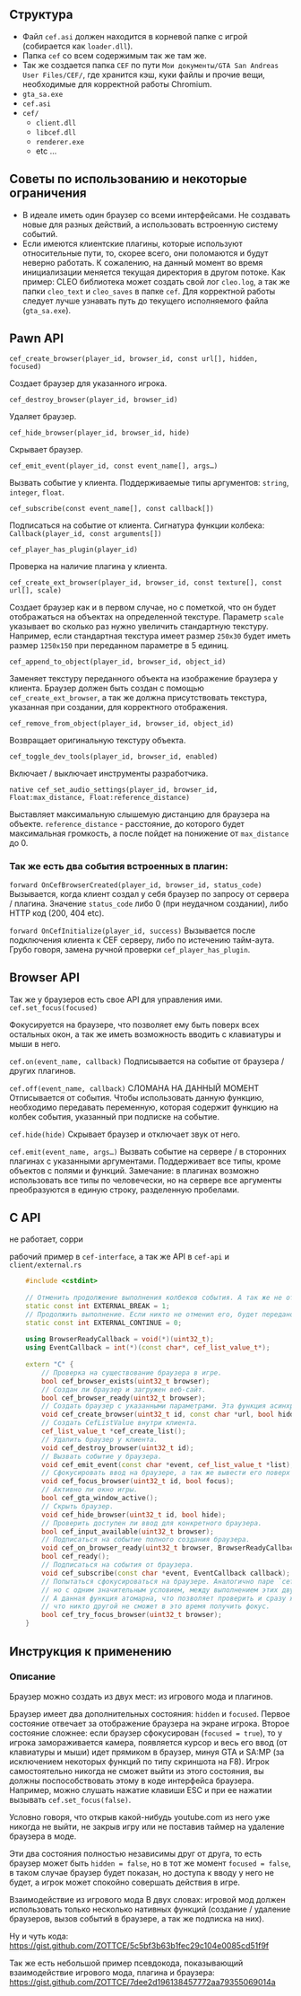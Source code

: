 
## Структура
- Файл `cef.asi` должен находится в корневой папке с игрой (собирается как `loader.dll`).
- Папка `cef` со всем содержимым так же там же.
- Так же создается папка `CEF` по пути `Мои документы/GTA San Andreas User Files/CEF/`, где хранится кэш, куки файлы и прочие вещи, необходимые для корректной работы Chromium.
- `gta_sa.exe`
- `cef.asi`
- `cef/`
    - `client.dll`
    - `libcef.dll`
    - `renderer.exe`
    - etc …


## Советы по использованию и некоторые ограничения
- В идеале иметь один браузер со всеми интерфейсами. Не создавать новые для разных действий, а использовать встроенную систему событий.
- Если имеются клиентские плагины, которые используют относительные пути, то, скорее всего, они поломаются и будут неверно работать. К сожалению, на данный момент во время инициализации меняется текущая директория в другом потоке. Как пример: CLEO библиотека может создать свой лог `cleo.log`, а так же папки `cleo_text` и `cleo_saves` в папке `cef`. Для корректной работы следует лучше узнавать путь до текущего исполняемого файла (`gta_sa.exe`).

## Pawn API

`cef_create_browser(player_id, browser_id, const url[], hidden, focused)`

Создает браузер для указанного игрока.

`cef_destroy_browser(player_id, browser_id)`

Удаляет браузер.

`cef_hide_browser(player_id, browser_id, hide)`

Скрывает браузер.

`cef_emit_event(player_id, const event_name[], args…)`

Вызвать событие у клиента. Поддерживаемые типы аргументов: `string`, `integer`, `float`.

`cef_subscribe(const event_name[], const callback[])`

Подписаться на событие от клиента. Сигнатура функции колбека: `Callback(player_id, const arguments[])`

`cef_player_has_plugin(player_id)`

Проверка на наличие плагина у клиента.

`cef_create_ext_browser(player_id, browser_id, const texture[], const url[], scale)`

Создает браузер как и в первом случае, но с пометкой, что он будет отображаться на объектах на определенной текстуре. Параметр `scale` указывает во сколько раз нужно увеличить стандартную текстуру. Например, если стандартная текстура имеет размер `250x30` будет иметь размер `1250x150` при переданном параметре в 5 единиц.

`cef_append_to_object(player_id, browser_id, object_id)`

Заменяет текстуру переданного объекта на изображение браузера у клиента. Браузер должен быть создан с помощью `cef_create_ext_browser`, а так же должна присутствовать текстура, указанная при создании, для корректного отображения.

`cef_remove_from_object(player_id, browser_id, object_id)`

Возвращает оригинальную текстуру объекта.

`cef_toggle_dev_tools(player_id, browser_id, enabled)`

Включает / выключает инструменты разработчика.

`native cef_set_audio_settings(player_id, browser_id, Float:max_distance, Float:reference_distance)`

Выставляет максимальную слышемую дистанцию для браузера на объекте. `reference_distance` - расстояние, до которого будет максимальная громкость, а после пойдет на понижение от `max_distance` до 0.


### Так же есть два события встроенных в плагин:

`forward OnCefBrowserCreated(player_id, browser_id, status_code)`
Вызывается, когда клиент создал у себя браузер по запросу от сервера / плагина. Значение `status_code` либо 0 (при неудачном создании), либо HTTP код (200, 404 etc).

`forward OnCefInitialize(player_id, success)`
Вызывается после подключения клиента к CEF серверу, либо по истечению тайм-аута. Грубо говоря, замена ручной проверки `cef_player_has_plugin`.

## Browser API

Так же у браузеров есть свое API для управления ими.
`cef.set_focus(focused)`

Фокусируется на браузере, что позволяет ему быть поверх всех остальных окон, а так же иметь возможность вводить с клавиатуры и мыши в него.

`cef.on(event_name, callback)`
Подписывается на событие от браузера / других плагинов.

`cef.off(event_name, callback)`
СЛОМАНА НА ДАННЫЙ МОМЕНТ
Отписывается от события. Чтобы использовать данную функцию, необходимо передавать переменную, которая содержит функцию на колбек события, указанный при подписке на событие.

`cef.hide(hide)`
Скрывает браузер и отключает звук от него.

`cef.emit(event_name, args…)`
Вызвать событие на сервере / в сторонних плагинах с указанными аргументами. Поддерживает все типы, кроме объектов с полями и функций. Замечание: в плагинах возможно использовать все типы по человечески, но на сервере все аргументы преобразуются в единую строку, разделенную пробелами.

## C API

не работает, сорри

рабочий пример в `cef-interface`, а так же API в `cef-api` и `client/external.rs`

```C++
    #include <cstdint>
    
    // Отменить продолжение выполнения колбеков события. А так же не отправлять его серверу.
    static const int EXTERNAL_BREAK = 1;
    // Продолжить выполнение. Если никто не отменил его, будет передано серверу.
    static const int EXTERNAL_CONTINUE = 0;
    
    using BrowserReadyCallback = void(*)(uint32_t);
    using EventCallback = int(*)(const char*, cef_list_value_t*);
    
    extern "C" {
        // Проверка на существование браузера в игре.
        bool cef_browser_exists(uint32_t browser);
        // Создан ли браузер и загружен веб-сайт.
        bool cef_browser_ready(uint32_t browser);
        // Создать браузер с указанными параметрами. Эта функция асинхронная, браузер создается не сразу.
        void cef_create_browser(uint32_t id, const char *url, bool hidden, bool focused);
        // Создать CefListValue внутри клиента.
        cef_list_value_t *cef_create_list();
        // Удалить браузер у клиента.
        void cef_destroy_browser(uint32_t id);
        // Вызвать событие у браузера.
        void cef_emit_event(const char *event, cef_list_value_t *list);
        // Сфокусировать ввод на браузере, а так же вывести его поверх всех остальных.
        void cef_focus_browser(uint32_t id, bool focus);
        // Активно ли окно игры.
        bool cef_gta_window_active();
        // Скрыть браузер.
        void cef_hide_browser(uint32_t id, bool hide);
        // Проверить доступен ли ввод для конкретного браузера.
        bool cef_input_available(uint32_t browser);
        // Подписаться на событие полного создания браузера.
        void cef_on_browser_ready(uint32_t browser, BrowserReadyCallback callback);
        bool cef_ready();
        // Подписаться на события от браузера.
        void cef_subscribe(const char *event, EventCallback callback);
        // Попытаться сфокусироваться на браузере. Аналогично паре `cef_input_available` + `cef_focus_browser`,
        // но с одним значительным условием, между выполнением этих двух функции кто-то другой может захватить фокус.
        // А данная функция атомарна, что позволяет проверить и сразу же захватить, гарантируя,
        // что никто другой не сможет в это время получить фокус.
        bool cef_try_focus_browser(uint32_t browser);
    }
```


## Инструкция к применению

### Описание
Браузер можно создать из двух мест: из игрового мода и плагинов.


Браузер имеет два дополнительных состояния: `hidden` и `focused`. Первое состояние отвечает за отображение браузера на экране игрока. Второе состояние сложнее: если браузер сфокусирован (`focused = true`), то у игрока замораживается камера, появляется курсор и весь его ввод (от клавиатуры и мыши) идет прямиком в браузер, минуя GTA и SA:MP (за исключением некоторых функций по типу скриншота на F8). Игрок самостоятельно никогда не сможет выйти из этого состояния, вы должны поспособствовать этому в коде интерфейса браузера. Например, можно слушать нажатие клавиши ESC и при ее нажатии вызывать `cef.set_focus(false)`.


Условно говоря, что открыв какой-нибудь youtube.com из него уже никогда не выйти, не закрыв игру или не поставив таймер на удаление браузера в моде.


Эти два состояния полностью независимы друг от друга, то есть браузер может быть `hidden = false`, но в тот же момент `focused = false`, в таком случае браузер будет показан, но доступа к вводу у него не будет, а игрок может спокойно совершать действия в игре.


Взаимодействие из игрового мода
В двух словах: игровой мод должен использовать только несколько нативных функций (создание / удаление браузеров, вызов событий в браузере, а так же подписка на них).


Ну и чуть кода: https://gist.github.com/ZOTTCE/5c5bf3b63b1fec29c104e0085cd51f9f


Так же есть небольшой пример псевдокода, показывающий взаимодействие игрового мода, плагина и браузера: https://gist.github.com/ZOTTCE/7dee2d196138457772aa79355069014a
